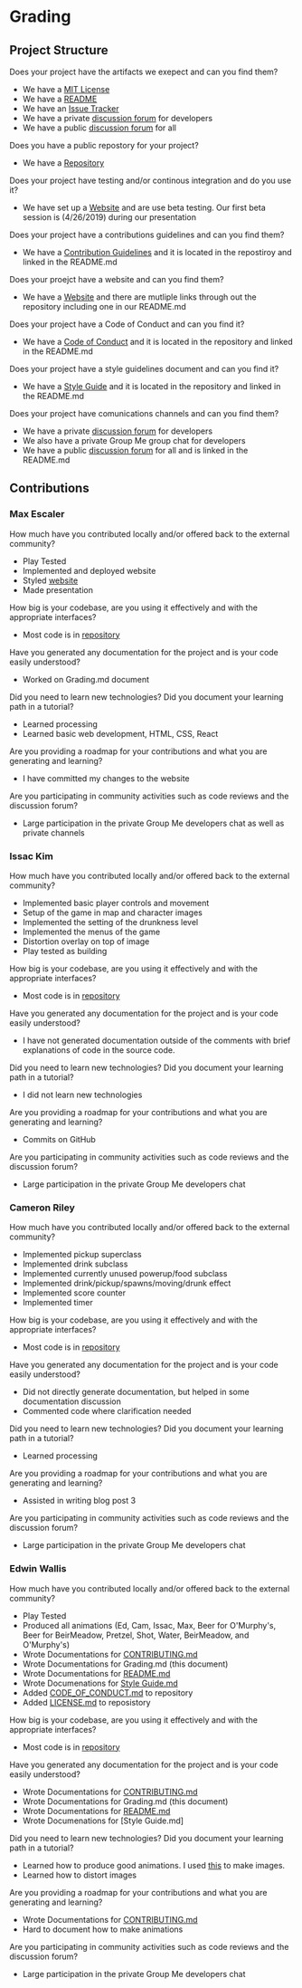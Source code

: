 # Grading  
## Project Structure
Does your project have the artifacts we exepect and can you find them?
- We have a [MIT License](LICENSE)
- We have a [README](README.md)
- We have an [Issue Tracker](https://github.com/meowskers/BeirRun/issues)
- We have a private [discussion forum](https://chat.rcos.io/open-source/channels/beirrun) for developers
- We have a public [discussion forum](https://discordapp.com/invite/8amPvy) for all

Does you have a public repostory for your project?
- We have a [Repository](https://github.com/meowskers/BeirRun)  

Does your project have testing and/or continous integration and do you use it?
- We have set up a [Website](https://max-escaler.github.io/BeirRun/) and are use beta testing. Our first beta session is (4/26/2019) during our presentation

Does your project have a contributions guidelines and can you find them?
- We have a [Contribution Guidelines](CONTRIBUTING.md) and it is located in the repostiroy and linked in the README.md  

Does your proejct have a website and can you find them?
- We have a [Website](https://max-escaler.github.io/BeirRun/) and there are mutliple links through out the repository including one in our README.md  

Does your project have a Code of Conduct and can you find it?  
- We have a [Code of Conduct](https://github.com/meowskers/BeirRun/blob/master/CODE_OF_CONDUCT.md) and it is located in the repository and linked in the README.md

Does your project have a style guidelines document and can you find it?
-  We have a [Style Guide](https://github.com/meowskers/BeirRun/blob/master/Style%20Guide.md) and it is located in the repository and linked in the README.md

Does your project have comunications channels and can you find them?  
- We have a private [discussion forum](https://chat.rcos.io/open-source/channels/beirrun) for developers
- We also have a private Group Me group chat for developers
- We have a public [discussion forum](https://discordapp.com/invite/8amPvy) for all and is linked in the README.md

## Contributions
### Max Escaler  
How much have you contributed locally and/or offered back to the external community?  
- Play Tested  
- Implemented and deployed website  
- Styled [website](https://max-escaler.github.io/BeirRun/)  
- Made presentation  

How big is your codebase, are you using it effectively and with the appropriate interfaces?   
- Most code is in [repository](https://github.com/meowskers/BeirRun)

Have you generated any documentation for the project and is your code easily understood?  
- Worked on Grading.md document

Did you need to learn new technologies? Did you document your learning path in a tutorial?  
- Learned processing
- Learned basic web development, HTML, CSS, React

Are you providing a roadmap for your contributions and what you are generating and learning?  
- I have committed my changes to the website

Are you participating in community activities such as code reviews and the discussion forum?  
- Large participation in the private Group Me developers chat as well as private channels  

### Issac Kim
How much have you contributed locally and/or offered back to the external community?  
- Implemented basic player controls and movement
- Setup of the game in map and character images
- Implemented the setting of the drunkness level  
- Implemented the menus of the game  
- Distortion overlay on top of image
- Play tested as building   

How big is your codebase, are you using it effectively and with the appropriate interfaces?   
- Most code is in [repository](https://github.com/meowskers/BeirRun)

Have you generated any documentation for the project and is your code easily understood?  
- I have not generated documentation outside of the comments with brief explanations of code in the source code.

Did you need to learn new technologies? Did you document your learning path in a tutorial?  
- I did not learn new technologies

Are you providing a roadmap for your contributions and what you are generating and learning?  
- Commits on GitHub

Are you participating in community activities such as code reviews and the discussion forum?  
- Large participation in the private Group Me developers chat  

### Cameron Riley  
How much have you contributed locally and/or offered back to the external community?  
- Implemented pickup superclass  
- Implemented drink subclass  
- Implemented currently unused powerup/food subclass  
- Implemented drink/pickup/spawns/moving/drunk effect
- Implemented score counter
- Implemented timer

How big is your codebase, are you using it effectively and with the appropriate interfaces?   
- Most code is in [repository](https://github.com/meowskers/BeirRun)

Have you generated any documentation for the project and is your code easily understood?  
- Did not directly generate documentation, but helped in some documentation discussion
- Commented code where clarification needed

Did you need to learn new technologies? Did you document your learning path in a tutorial?  
- Learned processing

Are you providing a roadmap for your contributions and what you are generating and learning?  
- Assisted in writing blog post 3

Are you participating in community activities such as code reviews and the discussion forum?  
- Large participation in the private Group Me developers chat  

### Edwin Wallis  
How much have you contributed locally and/or offered back to the external community?  
- Play Tested  
- Produced all animations (Ed, Cam, Issac, Max, Beer for O'Murphy's, Beer for BeirMeadow, Pretzel, Shot, Water, BeirMeadow, and O'Murphy's)
- Wrote Documentations for [CONTRIBUTING.md](CONTRIBUTING.md)  
- Wrote Documentations for Grading.md (this document)
- Wrote Documentations for [README.md](README.md)
- Wrote Documenations for [Style Guide.md](https://github.com/meowskers/BeirRun/blob/master/Style%20Guide.md)
- Added [CODE_OF_CONDUCT.md](CODE_OF_CONDUCT.md) to repository
- Added [LICENSE.md](LICENSE.md) to reposistory

How big is your codebase, are you using it effectively and with the appropriate interfaces?   
- Most code is in [repository](https://github.com/meowskers/BeirRun)

Have you generated any documentation for the project and is your code easily understood?  
- Wrote Documentations for [CONTRIBUTING.md](CONTRIBUTING.md)  
- Wrote Documentations for Grading.md (this document)
- Wrote Documentations for [README.md](README.md)
- Wrote Documenations for [Style Guide.md]

Did you need to learn new technologies? Did you document your learning path in a tutorial?  
- Learned how to produce good animations. I used [this](https://www.pixilart.com) to make images.  
- Learned how to distort images  

Are you providing a roadmap for your contributions and what you are generating and learning?  
- Wrote Documentations for [CONTRIBUTING.md](CONTRIBUTING.md)  
- Hard to document how to make animations  

Are you participating in community activities such as code reviews and the discussion forum?  
- Large participation in the private Group Me developers chat  
